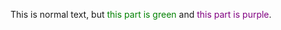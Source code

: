 This is normal text, but <span style="color: green;">this part is green</span> and <span style="color: purple;">this part is purple</span>.
